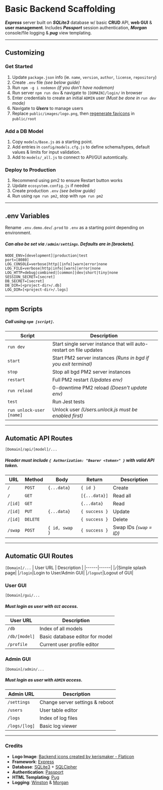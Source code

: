 # Basic Backend Scaffolding

***Express*** server built on ***SQLite3*** database w/ basic **CRUD** API, **web GUI** & **user management**.
Includes ***Passport*** session authentication, ***Morgan*** console/file logging & ***pug*** view templating.

---

## Customizing

### Get Started
 1. Update `package.json` info (ie. `name`, `version`, `author`, `license`, `repository`)
 2. Create `.env` file _(see below guide)_
 3. Run `npm -g i nodemon` _(if you don't have nodemon)_
 4. Run server `npm run dev` & navigate to `[DOMAIN]/login/` in browser
 5. Enter credentials to create an initial `ADMIN` user _(Must be done in `run dev` mode)_
 6. Navigate to ***Users*** to manage users
 7. Replace `public/images/logo.png`, then [regenerate favicons](https://realfavicongenerator.net/) in `public/root`

### Add a DB Model
 1. Copy `models/Base.js` as a starting point.
 2. Add entries in `config/models.cfg.js` to define schema/types, default values & limits for input validation.
 3. Add to `models/_all.js` to connect to API/GUI automtically.

### Deploy to Production
 1. Recommend using pm2 to ensure Restart button works
 2. Update `ecosystem.config.js` if needed
 3. Create production `.env` _(see below guide)_
 4. Run using `npm run pm2`, stop with `npm run pm2`

---

## .env Variables
Rename `.env.demo.dev`/`.prod` to `.env` as a starting point depending on environment.

##### _Can also be set via `/admin/settings`. Defaults are in [brackets]._
```
NODE_ENV=[development]|production|test
port=[8080]
LOG_CONSOLE=verbose|http|[info]|warn|error|none
LOG_FILE=verbose|http|info|[warn]|error|none
LOG_HTTP=debug|combined|[common]|dev|short|tiny|none
SESSION_SECRET=[secret]
DB_SECRET=[secret]
DB_DIR=[<project-dir>/.db]
LOG_DIR=[<project-dir>/.logs]
```

---

## npm Scripts
##### _Call using `npm [script]`._
| Script | Description |
|------|------|
|`run dev`|Start single server instance that will auto-restart on file updates|
|`start`|Start PM2 server instances _(Runs in bgd if you exit terminal)_|
|`stop`|Stop all bgd PM2 server instances|
|`restart`|Full PM2 restart _(Updates env)_|
|`run reload`|0-downtime PM2 reload _(Doesn't update env)_|
|`test`|Run Jest tests|
|`run unlock-user [name]`|Unlock user _(Users.unlock.js must be enabled first)_|

---

## Automatic API Routes
`[Domain]/api/[model]/...`
##### _Header must include `{ Authorization: "Bearer <token>" }` with valid API token._

| URL | Method | Body | Return | Description |
|------|------|------|------|------|
|`/`|`POST`|`{...data}`|`{ id }`|Create|
|`/`|`GET`| |`[{...data}]`|Read all|
|`/[id]`|`GET`| |`{...data}`|Read|
|`/[id]`|`PUT`|`{...data}`|`{ success }`|Update|
|`/[id]`|`DELETE`| |`{ success }`|Delete|
|`/swap`|`POST`|`{ id, swap }`|`{ success }`|Swap IDs _(`swap` = ID)_|


---

## Automatic GUI Routes

`[Domain]/...`
| User URL | Description |
|------|------|
|`/`|Simple splash page|
|`/login`|Login to User/Admin GUI|
|`/logout`|Logout of GUI|

### User GUI
`[Domain]/gui/...`
##### _Must login as user with `GUI` access._
| User URL | Description |
|------|------|
|`/db`|Index of all models|
|`/db/[model]`|Basic database editor for model|
|`/profile`|Current user profile editor|

### Admin GUI
`[Domain]/admin/...`
##### _Must login as user with `ADMIN` access._
| Admin URL | Description |
|------|------|
|`/settings`|Change server settings & reboot|
|`/users`|User table editor|
|`/logs`|Index of log files|
|`/logs/[log]`|Basic log viewer|

---

### Credits
 - **Logo Image**: [Backend icons created by kerismaker - Flaticon](https://www.flaticon.com/free-icons/backend)
 - **Framework**: [Express](https://expressjs.com/)
 - **Database**: [SQLite3](https://www.sqlite.org/index.html) + [SQLCipher](https://www.zetetic.net/sqlcipher/)
 - **Authentication**: [Passport](https://www.passportjs.org/)
 - **HTML Templating**: [Pug](https://pugjs.org/api/getting-started.html)
 - **Logging**: [Winston](https://github.com/winstonjs/winston) & [Morgan](https://github.com/expressjs/morgan)